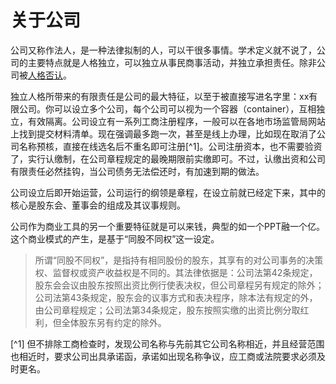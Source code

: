 # 关于公司

公司又称作法人，是一种法律拟制的人，可以干很多事情。学术定义就不说了，公司的主要特点就是人格独立，可以独立从事民商事活动，并独立承担责任。除非公司被[人格否认](ren-ge-fou-ren.md)。

独立人格所带来的有限责任是公司的最大特征，以至于被直接写进名字里：xx有限公司。你可以设立多个公司，每个公司可以视为一个容器（container），互相独立，有效隔离。公司设立有一系列工商注册程序，一般可以在各地市场监管局网站上找到提交材料清单。现在强调最多跑一次，甚至是线上办理，比如现在取消了公司名称预核，直接在线选名后不重名即可注册[^1]。公司注册资本，也不需要验资了，实行认缴制，在公司章程规定的最晚期限前实缴即可。不过，认缴出资和公司有限责任必然挂钩，当公司债务无法偿还时，有加速到期的做法。

公司设立后即开始运营，公司运行的纲领是章程，在设立前就已经定下来，其中的核心是股东会、董事会的组成及其议事规则。

公司作为商业工具的另一个重要特征就是可以来钱，典型的如一个PPT融一个亿。这个商业模式的产生，是基于“同股不同权”这一设定。

> 所谓“同股不同权”，是指持有相同股份的股东，其享有的对公司事务的决策权、监督权或资产收益权是不同的。其法律依据是：公司法第42条规定，股东会会议由股东按照出资比例行使表决权，但公司章程另有规定的除外；公司法第43条规定，股东会的议事方式和表决程序，除本法有规定的外，由公司章程规定；公司法第34条规定，股东按照实缴的出资比例分取红利，但全体股东另有约定的除外。

[^1] 但不排除工商检查时，发现公司名称与先前其它公司名称相近，并且经营范围也相近时，要求公司出具承诺函，承诺如出现名称争议，应工商或法院要求必须及时更名。